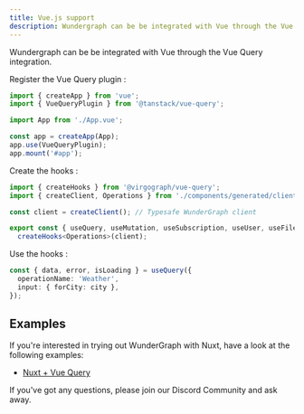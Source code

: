 ```yaml
---
title: Vue.js support
description: Wundergraph can be be integrated with Vue through the Vue Query integration.
---
```


Wundergraph can be be integrated with Vue through the Vue Query integration.

Register the Vue Query plugin :

```ts
import { createApp } from 'vue';
import { VueQueryPlugin } from '@tanstack/vue-query';

import App from './App.vue';

const app = createApp(App);
app.use(VueQueryPlugin);
app.mount('#app');
```

Create the hooks :

```ts
import { createHooks } from '@virgograph/vue-query';
import { createClient, Operations } from './components/generated/client';

const client = createClient(); // Typesafe WunderGraph client

export const { useQuery, useMutation, useSubscription, useUser, useFileUpload, useAuth, queryKey } =
  createHooks<Operations>(client);
```

Use the hooks :

```ts
const { data, error, isLoading } = useQuery({
  operationName: 'Weather',
  input: { forCity: city },
});
```

## Examples

If you're interested in trying out WunderGraph with Nuxt,
have a look at the following examples:

- [Nuxt + Vue Query](https://github.com/wundergraph/wundergraph/tree/main/examples/nuxt)

If you've got any questions,
please join our Discord Community and ask away.
